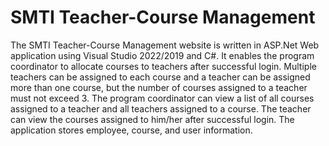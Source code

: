 # SMTI Teacher-Course Management
 The SMTI Teacher-Course Management website is written in ASP.Net Web application using Visual Studio 2022/2019 and C#. It enables the program coordinator to allocate courses to teachers after successful login. Multiple teachers can be assigned to each course and a teacher can be assigned more than one course, but the number of courses assigned to a teacher must not exceed 3. The program coordinator can view a list of all courses assigned to a teacher and all teachers assigned to a course. The teacher can view the courses assigned to him/her after successful login. The application stores employee, course, and user information.
